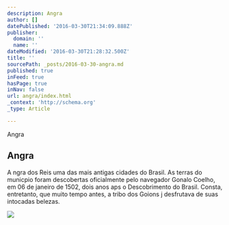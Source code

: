 ```yaml
---
description: Angra
author: []
datePublished: '2016-03-30T21:34:09.888Z'
publisher:
  domain: ''
  name: ''
dateModified: '2016-03-30T21:28:32.500Z'
title: ''
sourcePath: _posts/2016-03-30-angra.md
published: true
inFeed: true
hasPage: true
inNav: false
url: angra/index.html
_context: 'http://schema.org'
_type: Article

---
```

Angra

<article style=""><h1>Angra</h1><p>A ngra dos Reis uma das mais antigas cidades do Brasil. As terras do municpio foram descobertas oficialmente pelo navegador Gonalo Coelho, em 06 de janeiro de 1502, dois anos aps o Descobrimento do Brasil. Consta, entretanto, que muito tempo antes, a tribo dos Goions j desfrutava de suas intocadas belezas.</p><img src="http://www.viagensmaneiras.com/viagens/angrarepos.jpg" /></article>